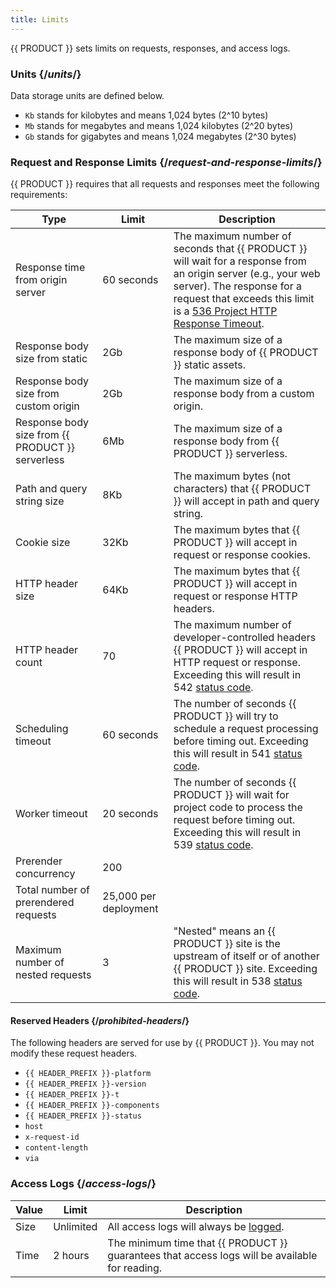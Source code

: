 ```yaml
---
title: Limits
---
```


{{ PRODUCT }} sets limits on requests, responses, and access logs.

### Units {/*units*/}

Data storage units are defined below.

- `Kb` stands for kilobytes and means 1,024 bytes (2^10 bytes)
- `Mb` stands for megabytes and means 1,024 kilobytes (2^20 bytes)
- `Gb` stands for gigabytes and means 1,024 megabytes (2^30 bytes)

### Request and Response Limits {/*request-and-response-limits*/}

{{ PRODUCT }} requires that all requests and responses meet the following requirements:

| Type                                                  | Limit                 | Description                                                                                                                                                                           |
| ----------------------------------------------------- | --------------------- | ------------------------------------------------------------------------------------------------------------------------------------------------------------------------------------- |
| Response time from origin server                      | 60 seconds            | The maximum number of seconds that {{ PRODUCT }} will wait for a response from an origin server (e.g., your web server). The response for a request that exceeds this limit is a [536 Project HTTP Response Timeout](/applications/performance/response#status-codes#536). |
| Response body size from static                        | 2Gb                   | The maximum size of a response body of {{ PRODUCT }} static assets.                                                                                                              |
| Response body size from custom origin                 | 2Gb                   | The maximum size of a response body from a custom origin.                                                                                                                             |
| Response body size from {{ PRODUCT }} serverless | 6Mb                   | The maximum size of a response body from {{ PRODUCT }} serverless.                                                                                                               |
| Path and query string size                            | 8Kb                   | The maximum bytes (not characters) that {{ PRODUCT }} will accept in path and query string.                                                                                      |
| Cookie size                                           | 32Kb                  | The maximum bytes that {{ PRODUCT }} will accept in request or response cookies.                                                                                                 |
| HTTP header size                                      | 64Kb                  | The maximum bytes that {{ PRODUCT }} will accept in request or response HTTP headers.                                                                                            |
| HTTP header count                                     | 70                    | The maximum number of developer-controlled headers {{ PRODUCT }} will accept in HTTP request or response. Exceeding this will result in 542 [status code](/applications/performance/response#status-codes). |
| Scheduling timeout                                    | 60 seconds            | The number of seconds {{ PRODUCT }} will try to schedule a request processing before timing out. Exceeding this will result in 541 [status code](/applications/performance/response#status-codes).          |
| Worker timeout                                        | 20 seconds            | The number of seconds {{ PRODUCT }} will wait for project code to process the request before timing out. Exceeding this will result in 539 [status code](/applications/performance/response#status-codes).  |
| Prerender concurrency                                 | 200                   |
| Total number of prerendered requests                  | 25,000 per deployment |
| Maximum number of nested requests                     | 3                     | "Nested" means an {{ PRODUCT }} site is the upstream of itself or of another {{ PRODUCT }} site. Exceeding this will result in 538 [status code](/applications/performance/response#status-codes).     |

#### Reserved Headers {/*prohibited-headers*/}

The following headers are served for use by {{ PRODUCT }}. You may not modify these request headers.

* `{{ HEADER_PREFIX }}-platform`
* `{{ HEADER_PREFIX }}-version`
* `{{ HEADER_PREFIX }}-t`
* `{{ HEADER_PREFIX }}-components`
* `{{ HEADER_PREFIX }}-status`
* `host`
* `x-request-id`
* `content-length`
* `via`

### Access Logs {/*access-logs*/}

| Value | Limit     | Description                                                                                         |
| ----- | --------- | --------------------------------------------------------------------------------------------------- |
| Size  | Unlimited | All access logs will always be [logged](/applications/develop/logs#access-logs).                          |
| Time  | 2 hours   | The minimum time that {{ PRODUCT }} guarantees that access logs will be available for reading. |
